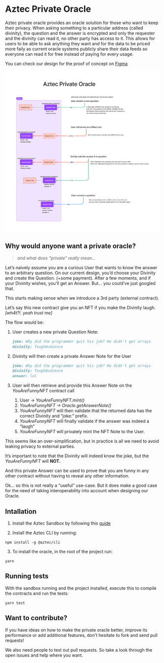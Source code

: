 # Aztec Private Oracle

Aztec private oracle provides an oracle solution for those who want to keep their privacy. When asking something to a particular address (called divinity), the question and the answer is encrypted and only the requester and the divinity can read it, no other party has access to it. This allows for users to be able to ask anything they want and for the data to be priced more faily as current oracle systems publicly share their data feeds so everyone can read it for free instead of paying for every usage. 

You can check our design for the proof of concept on [Figma](https://www.figma.com/file/vf16Wx0M1ma995WEjcsx8s/Aztec-Private-Oracle?type=whiteboard&node-id=1-2&t=KjgSLbNpUGqQmsi4-4)

![Design](design.png?raw=true)

## Why would anyone want a private oracle?

> *and what does “private” really mean…*

Let’s naively assume you are a curious User that wants to know the answer to an arbitrary question.
On our current design, you’d choose your Divinity and create the Question. (+some payment).
After a few moments, and if your Divinity wishes, you’ll get an Answer.
But… you could’ve just googled that.

This starts making sense when we introduce a 3rd party (external contract).

Let’s say this new contract give you an NFT if you make the Divinity laugh.
*[wh4t?!. yeah trust me]*

The flow would be:

1. User creates a new private Question Note: 
    
    ```markdown
    joke: Why did the programmer quit his job? He didn't get arrays
    divinity: ToughAudience
    ```
    
2. Divinity will then create a private Answer Note for the User
    
    ```markdown
    joke: Why did the programmer quit his job? He didn't get arrays
    divinity: ToughAudience
    answer: lol
    ```
    
3. User will then retrieve and provide this Answer Note on the *YouAreFunnyNFT* contract call
    1. User → *YouAreFunnyNFT.mint()*
    2. *YouAreFunnyNFT → Oracle.getAnswerNote()*
    3. *YouAreFunnyNFT* will then validate that the returned data has the correct Divinity and “joke:” prefix.
    4. *YouAreFunnyNFT* will finally validate if the answer was indeed a “laugh”
    5. *YouAreFunnyNFT* will privately mint the NFT Note to the User.

This seems like an over-simplification, but in practice is all we need to avoid leaking privacy to external parties.

It’s important to note that the Divinity will indeed know the joke, but the *YouAreFunnyNFT* will **NOT.**

And this private Answer can be used to prove that you are funny in any other contract without having to reveal any other information.

Ok… so this is not really a “useful” use-case. But it does make a good case for the need of taking interoperability into account when designing our Oracle.

## Intallation

1) Install the Aztec Sandbox by following this [guide](https://docs.aztec.network/dev_docs/getting_started/quickstart#install-the-sandbox)

2) Install the Aztec CLI by running:
```
npm install -g @aztec/cli
```

3) To install the oracle, in the root of the project run:
```
yarn
```
## Running tests

With the sandbox running and the project installed, execute this to compile the contracts and run the tests:
```
yarn test
```

## Want to contribute?

If you have ideas on how to make the private oracle better, improve its performance or add additional features, don't hesitate to fork and send pull requests!

We also need people to test out pull requests. So take a look through the open issues and help where you want.
